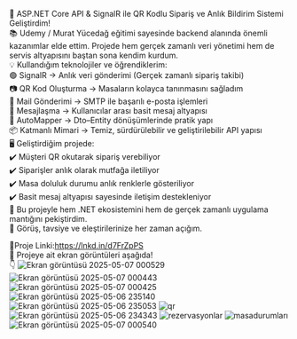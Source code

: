 🚀 ASP.NET Core API & SignalR ile QR Kodlu Sipariş ve Anlık Bildirim Sistemi Geliştirdim!</br>
📚 Udemy / Murat Yücedağ eğitimi sayesinde backend alanında önemli kazanımlar elde ettim. Projede hem gerçek zamanlı veri yönetimi hem de servis altyapısını baştan sona kendim kurdum.</br>
💡 Kullandığım teknolojiler ve öğrendiklerim:</br>
 🟢 SignalR → Anlık veri gönderimi (Gerçek zamanlı sipariş takibi)</br>
 📷 QR Kod Oluşturma → Masaların kolayca tanınmasını sağladım</br>
 📧 Mail Gönderimi → SMTP ile başarılı e-posta işlemleri</br>
 💬 Mesajlaşma → Kullanıcılar arası basit mesaj altyapısı</br>
 🔄 AutoMapper → Dto–Entity dönüşümlerinde pratik yapı</br>
 📦 Katmanlı Mimari → Temiz, sürdürülebilir ve geliştirilebilir API yapısı</br>
🖥️ Geliştirdiğim projede:</br>
 ✔️ Müşteri QR okutarak sipariş verebiliyor</br>
 ✔️ Siparişler anlık olarak mutfağa iletiliyor</br>
 ✔️ Masa doluluk durumu anlık renklerle gösteriliyor</br>
 ✔️ Basit mesaj altyapısı sayesinde iletişim destekleniyor</br>
📌 Bu projeyle hem .NET ekosistemini hem de gerçek zamanlı uygulama mantığını pekiştirdim.</br>
 🧠 Görüş, tavsiye ve eleştirilerinize her zaman açığım.</br>

📁Proje Linki:https://lnkd.in/d7FrZpPS</br>
📸 Projeye ait ekran görüntüleri aşağıda!</br>
 👇
 ![Ekran görüntüsü 2025-05-07 000529](https://github.com/user-attachments/assets/a9578c16-04f9-4e25-a4a6-418cf9af4872)
![Ekran görüntüsü 2025-05-07 000443](https://github.com/user-attachments/assets/2744d1a4-ea17-4ed0-a08a-5e242b06e1e9)
![Ekran görüntüsü 2025-05-07 000425](https://github.com/user-attachments/assets/e6eb38bd-5369-4ae2-8fae-8ccdd889625f)
![Ekran görüntüsü 2025-05-06 235140](https://github.com/user-attachments/assets/9232e61b-0e47-41b9-9d87-9f101f1661d7)
![Ekran görüntüsü 2025-05-06 235053](https://github.com/user-attachments/assets/dd485740-cbc9-415f-a727-6635037ed219)
![qr](https://github.com/user-attachments/assets/b9e49f67-5e8e-4120-a09d-a6e958744e6b)
![Ekran görüntüsü 2025-05-06 234343](https://github.com/user-attachments/assets/ea85cde6-8bd0-4366-b30d-73079a9f67bf)
![rezervasyonlar](https://github.com/user-attachments/assets/0f4cbeac-334c-4e8c-97e4-a4dbed65afc9)
![masadurumları](https://github.com/user-attachments/assets/3ac8ad60-2cfd-43c2-a5f5-68bfc1e58dda)
![Ekran görüntüsü 2025-05-07 000540](https://github.com/user-attachments/assets/32f538a7-8ad0-4ee6-a26e-5bf9777436fd)
